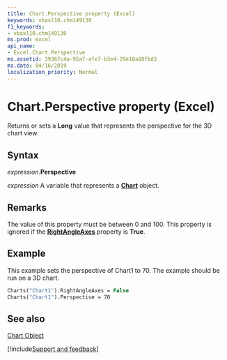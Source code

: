 ```yaml
---
title: Chart.Perspective property (Excel)
keywords: vbaxl10.chm149130
f1_keywords:
- vbaxl10.chm149130
ms.prod: excel
api_name:
- Excel.Chart.Perspective
ms.assetid: 39367c4a-95a7-afe7-b3e4-29e10a88fbd3
ms.date: 04/16/2019
localization_priority: Normal
---
```



# Chart.Perspective property (Excel)

Returns or sets a  **Long** value that represents the perspective for the 3D chart view.


## Syntax

_expression_.**Perspective**

_expression_ A variable that represents a **[Chart](Excel.Chart(object).md)** object.


## Remarks

The value of this property must be between 0 and 100. This property is ignored if the  **[RightAngleAxes](Excel.Chart.RightAngleAxes.md)** property is **True**.


## Example

This example sets the perspective of Chart1 to 70. The example should be run on a 3D chart.


```vb
Charts("Chart1").RightAngleAxes = False 
Charts("Chart1").Perspective = 70
```


## See also


[Chart Object](Excel.Chart(object).md)

[!include[Support and feedback](~/includes/feedback-boilerplate.md)]